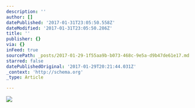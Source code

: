 ```yaml
---
description: ''
author: []
datePublished: '2017-01-31T23:05:50.558Z'
dateModified: '2017-01-31T23:05:50.286Z'
title: ''
publisher: {}
via: {}
inFeed: true
sourcePath: _posts/2017-01-29-1f55aa9b-b073-468c-9e5a-d9b47de61e17.md
starred: false
datePublishedOriginal: '2017-01-29T20:21:44.031Z'
_context: 'http://schema.org'
_type: Article

---
```

![](https://the-grid-user-content.s3-us-west-2.amazonaws.com/ab971bad-9471-4ed0-bfbd-a31d9bac27a7.gif)